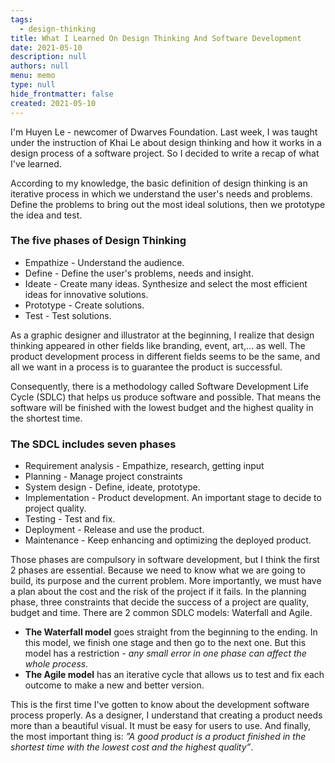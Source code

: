 ```yaml
---
tags: 
  - design-thinking
title: What I Learned On Design Thinking And Software Development
date: 2021-05-10
description: null
authors: null
menu: memo
type: null
hide_frontmatter: false
created: 2021-05-10
---
```


I'm Huyen Le - newcomer of Dwarves Foundation. Last week, I was taught under the instruction of Khai Le about design thinking and how it works in a design process of a software project. So I decided to write a recap of what I've learned.

According to my knowledge, the basic definition of design thinking is an iterative process in which we understand the user's needs and problems. Define the problems to bring out the most ideal solutions, then we prototype the idea and test.

### The five phases of Design Thinking
* Empathize - Understand the audience.
* Define - Define the user's problems, needs and insight.
* Ideate - Create many ideas. Synthesize and select the most efficient ideas for innovative solutions.
* Prototype - Create solutions.
* Test - Test solutions.

As a graphic designer and illustrator at the beginning, I realize that design thinking appeared in other fields like branding, event, art,... as well. The product development process in different fields seems to be the same, and all we want in a process is to guarantee the product is successful. 

Consequently, there is a methodology called Software Development Life Cycle (SDLC) that helps us produce software and possible. That means the software will be finished with the lowest budget and the highest quality in the shortest time.

### The SDCL includes seven phases
* Requirement analysis - Empathize, research, getting input
* Planning - Manage project constraints
* System design - Define, ideate, prototype.
* Implementation - Product development. An important stage to decide to project quality.
* Testing - Test and fix.
* Deployment - Release and use the product.
* Maintenance - Keep enhancing and optimizing the deployed product.

Those phases are compulsory in software development, but I think the first 2 phases are essential. Because we need to know what we are going to build, its purpose and the current problem. More importantly, we must have a plan about the cost and the risk of the project if it fails. In the planning phase, three constraints that decide the success of a project are quality, budget and time. There are 2 common SDLC models: Waterfall and Agile.

* **The Waterfall model** goes straight from the beginning to the ending. In this model, we finish one stage and then go to the next one. But this model has a restriction - *any small error in one phase can affect the whole process.*
* **The Agile model** has an iterative cycle that allows us to test and fix each outcome to make a new and better version.

This is the first time I've gotten to know about the development software process properly. As a designer, I understand that creating a product needs more than a beautiful visual. It must be easy for users to use. And finally, the most important thing is: *”A good product is a product finished in the shortest time with the lowest cost and the highest quality”*.

